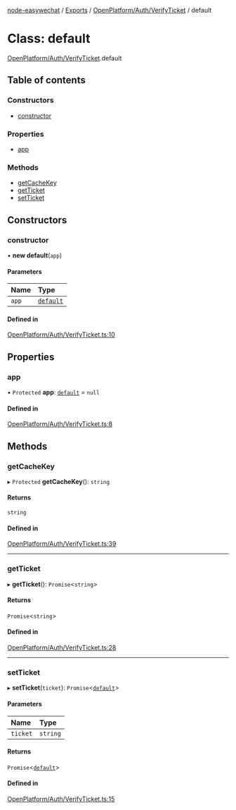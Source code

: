 [node-easywechat](../README.md) / [Exports](../modules.md) / [OpenPlatform/Auth/VerifyTicket](../modules/OpenPlatform_Auth_VerifyTicket.md) / default

# Class: default

[OpenPlatform/Auth/VerifyTicket](../modules/OpenPlatform_Auth_VerifyTicket.md).default

## Table of contents

### Constructors

- [constructor](OpenPlatform_Auth_VerifyTicket.default.md#constructor)

### Properties

- [app](OpenPlatform_Auth_VerifyTicket.default.md#app)

### Methods

- [getCacheKey](OpenPlatform_Auth_VerifyTicket.default.md#getcachekey)
- [getTicket](OpenPlatform_Auth_VerifyTicket.default.md#getticket)
- [setTicket](OpenPlatform_Auth_VerifyTicket.default.md#setticket)

## Constructors

### constructor

• **new default**(`app`)

#### Parameters

| Name | Type |
| :------ | :------ |
| `app` | [`default`](Core_BaseApplication.default.md) |

#### Defined in

[OpenPlatform/Auth/VerifyTicket.ts:10](https://github.com/hpyer/node-easywechat/blob/a144a0f/src/OpenPlatform/Auth/VerifyTicket.ts#L10)

## Properties

### app

• `Protected` **app**: [`default`](Core_BaseApplication.default.md) = `null`

#### Defined in

[OpenPlatform/Auth/VerifyTicket.ts:8](https://github.com/hpyer/node-easywechat/blob/a144a0f/src/OpenPlatform/Auth/VerifyTicket.ts#L8)

## Methods

### getCacheKey

▸ `Protected` **getCacheKey**(): `string`

#### Returns

`string`

#### Defined in

[OpenPlatform/Auth/VerifyTicket.ts:39](https://github.com/hpyer/node-easywechat/blob/a144a0f/src/OpenPlatform/Auth/VerifyTicket.ts#L39)

___

### getTicket

▸ **getTicket**(): `Promise`<`string`\>

#### Returns

`Promise`<`string`\>

#### Defined in

[OpenPlatform/Auth/VerifyTicket.ts:28](https://github.com/hpyer/node-easywechat/blob/a144a0f/src/OpenPlatform/Auth/VerifyTicket.ts#L28)

___

### setTicket

▸ **setTicket**(`ticket`): `Promise`<[`default`](OpenPlatform_Auth_VerifyTicket.default.md)\>

#### Parameters

| Name | Type |
| :------ | :------ |
| `ticket` | `string` |

#### Returns

`Promise`<[`default`](OpenPlatform_Auth_VerifyTicket.default.md)\>

#### Defined in

[OpenPlatform/Auth/VerifyTicket.ts:15](https://github.com/hpyer/node-easywechat/blob/a144a0f/src/OpenPlatform/Auth/VerifyTicket.ts#L15)
